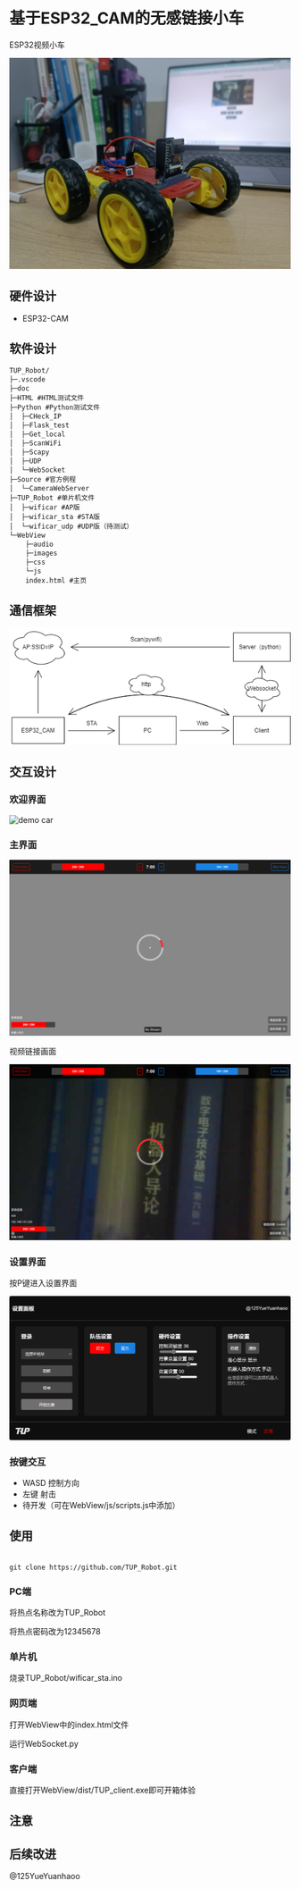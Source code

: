 # 基于ESP32_CAM的无感链接小车

ESP32视频小车

![demo car](doc/demo_car.jpg)

## 硬件设计

- ESP32-CAM
  
## 软件设计

``` file tree
TUP_Robot/
├─.vscode
├─doc
├─HTML #HTML测试文件
├─Python #Python测试文件
│  ├─CHeck_IP
│  ├─Flask_test
│  ├─Get_local
│  ├─ScanWiFi
│  ├─Scapy
│  ├─UDP
│  └─WebSocket
├─Source #官方例程
│  └─CameraWebServer
├─TUP_Robot #单片机文件
│  ├─wificar #AP版
│  ├─wificar_sta #STA版
│  └─wificar_udp #UDP版（待测试）
└─WebView
    ├─audio
    ├─images
    ├─css
    └─js
    index.html #主页
```

## 通信框架

![demo car](doc/frame.png)

## 交互设计

### 欢迎界面

![demo car](doc/welcome.png)

### 主界面

![demo car](doc/main.png)

视频链接画面

![demo car](doc/main-2.png)

### 设置界面

按P键进入设置界面

![demo car](doc/dialog.png)

### 按键交互

- WASD 控制方向
- 左键 射击
- 待开发（可在WebView/js/scripts.js中添加）

## 使用

``` git bash

git clone https://github.com/TUP_Robot.git

```

### PC端

将热点名称改为TUP_Robot

将热点密码改为12345678

### 单片机

烧录TUP_Robot/wificar_sta.ino

### 网页端

打开WebView中的index.html文件

运行WebSocket.py

### 客户端

直接打开WebView/dist/TUP_client.exe即可开箱体验

## 注意

## 后续改进

@125YueYuanhaoo
